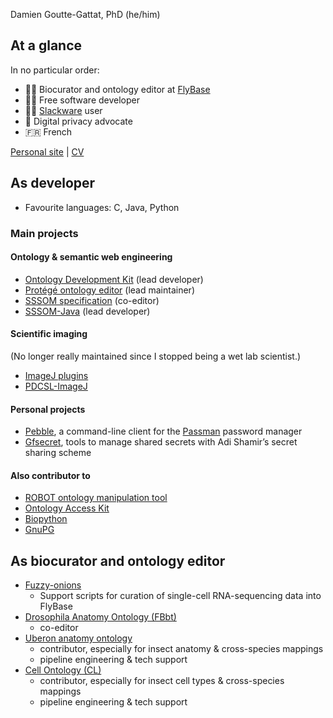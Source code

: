 Damien Goutte-Gattat, PhD (he/him)

## At a glance

In no particular order:

* 🧑‍🔬 Biocurator and ontology editor at [FlyBase](https://flybase.org/)
* 🧑‍💻 Free software developer
* 🧑‍💻 [Slackware](http://www.slackware.com/) user
* 🥷 Digital privacy advocate
* 🇫🇷 French

[Personal site](https://incenp.org/) | [CV](https://incenp.org/cv/cv.pdf)

## As developer

* Favourite languages: C, Java, Python

### Main projects

#### Ontology & semantic web engineering

* [Ontology Development Kit](https://github.com/INCATools/ontology-development-kit)
  (lead developer)
* [Protégé ontology editor](https://github.com/protegeproject/protege)
  (lead maintainer)
* [SSSOM specification](https://github.com/mapping-commons/sssom) (co-editor)
* [SSSOM-Java](https://github.com/gouttegd/sssom-java) (lead developer)

#### Scientific imaging

(No longer really maintained since I stopped being a wet lab scientist.)

* [ImageJ plugins](https://git.incenp.org/damien/imagej-plugins)
* [PDCSL-ImageJ](https://github.com/PDCSLab/PDCSL-ImageJ)

#### Personal projects

* [Pebble](https://git.incenp.org/damien/pebble), a command-line client for
  the [Passman](https://github.com/nextcloud/passman) password manager
* [Gfsecret](https://git.incenp.org/damien/gfsecret), tools to manage shared
  secrets with Adi Shamir’s secret sharing scheme

#### Also contributor to

* [ROBOT ontology manipulation tool](https://github.com/ontodev/robot)
* [Ontology Access Kit](https://github.com/INCATools/ontology-access-kit)
* [Biopython](https://github.com/biopython/biopython)
* [GnuPG](https://gnupg.org/)

## As biocurator and ontology editor

* [Fuzzy-onions](https://github.com/FlyBase/fuzzy-onions)
  * Support scripts for curation of single-cell RNA-sequencing data into FlyBase
* [Drosophila Anatomy Ontology (FBbt)](https://github.com/FlyBase/drosophila-anatomy-developmental-ontology)
  * co-editor
* [Uberon anatomy ontology](https://github.com/obophenotype/uberon)
  * contributor, especially for insect anatomy & cross-species mappings
  * pipeline engineering & tech support
* [Cell Ontology (CL)](https://github.com/obophenotype/cell-ontology)
  * contributor, especially for insect cell types & cross-species mappings
  * pipeline engineering & tech support
